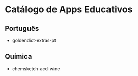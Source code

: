 # Catálogo de Apps Educativos

## Português

- goldendict-extras-pt

## Química

- chemsketch-acd-wine